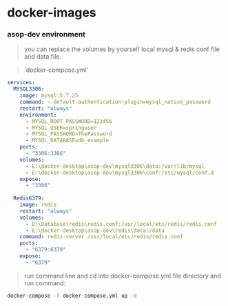 # docker-images

### asop-dev environment
> you can replace the volumes by yourself local mysql & redis  conf file and data file.

> 'docker-compose.yml'

```yml
services:
  MYSQL3306:
    image: mysql:5.7.25
    command: --default-authentication-plugin=mysql_native_password
    restart: "always"
    environment:
      - MYSQL_ROOT_PASSWORD=123456
      - MYSQL_USER=springuser
      - MYSQL_PASSWORD=ThePassword
      - MYSQL_DATABASE=db_example
    ports:
      - "3306:3306"
    volumes:
      - E:\docker-desktop\asop-dev\mysql3306\data:/var/lib/mysql
      - E:\docker-desktop\asop-dev\mysql3306\conf:/etc/mysql/conf.d
    expose: 
      - "3306"  
    
  Redis6379:
    image: redis
    restart: "always"
    volumes:
      - D:\Database\redis\redis.conf:/usr/local/etc/redis/redis.conf
      - E:\docker-desktop\asop-dev\redis\data:/data
    command: redis-server /usr/local/etc/redis/redis.conf
    ports:
      - "6379:6379"
    expose:
      - "6379"
```

> run command line and cd into docker-compose.yml file directory and run command:
```bash
docker-compose -f docker-compose.yml up -d
```


